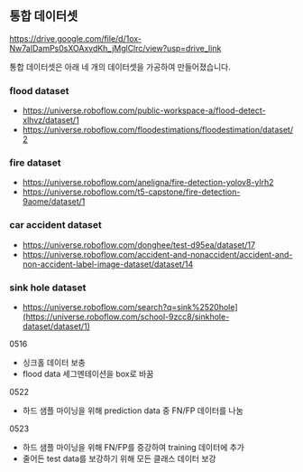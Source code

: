 ## 통합 데이터셋     
[https://drive.google.com/file/d/1ox-Nw7aIDamPs0sXOAxvdKh_jMglClrc/view?usp=drive_link    ](https://drive.google.com/drive/folders/1LH9FdjDlkFQWgh_oQGdhmS43oU_TkjoJ?usp=drive_link)

통합 데이터셋은 아래 네 개의 데이터셋을 가공하여 만들어졌습니다.   

### flood dataset    
- https://universe.roboflow.com/public-workspace-a/flood-detect-xlhvz/dataset/1
- https://universe.roboflow.com/floodestimations/floodestimation/dataset/2

### fire dataset    
- https://universe.roboflow.com/aneligna/fire-detection-yolov8-ylrh2
- https://universe.roboflow.com/t5-capstone/fire-detection-9aome/dataset/1

### car accident dataset    
- https://universe.roboflow.com/donghee/test-d95ea/dataset/17
- https://universe.roboflow.com/accident-and-nonaccident/accident-and-non-accident-label-image-dataset/dataset/14

### sink hole dataset
- https://universe.roboflow.com/search?q=sink%2520hole](https://universe.roboflow.com/school-9zcc8/sinkhole-dataset/dataset/1)


0516
- 싱크홀 데이터 보충
- flood data 세그멘테이션을 box로 바꿈

0522
- 하드 샘플 마이닝을 위해 prediction data 중 FN/FP 데이터를 나눔

0523
- 하드 샘플 마이닝을 위해 FN/FP를 증강하여 training 데이터에 추가
- 줄어든 test data를 보강하기 위해 모든 클래스 데이터 보강
